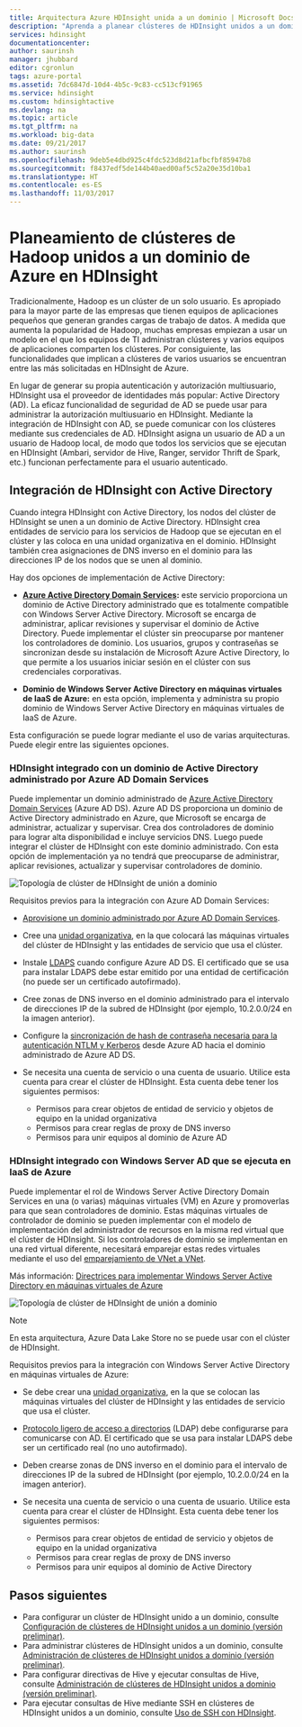 ```yaml
---
title: Arquitectura Azure HDInsight unida a un dominio | Microsoft Docs
description: "Aprenda a planear clústeres de HDInsight unidos a un dominio."
services: hdinsight
documentationcenter: 
author: saurinsh
manager: jhubbard
editor: cgronlun
tags: azure-portal
ms.assetid: 7dc6847d-10d4-4b5c-9c83-cc513cf91965
ms.service: hdinsight
ms.custom: hdinsightactive
ms.devlang: na
ms.topic: article
ms.tgt_pltfrm: na
ms.workload: big-data
ms.date: 09/21/2017
ms.author: saurinsh
ms.openlocfilehash: 9deb5e4dbd925c4fdc523d8d21afbcfbf85947b8
ms.sourcegitcommit: f8437edf5de144b40aed00af5c52a20e35d10ba1
ms.translationtype: HT
ms.contentlocale: es-ES
ms.lasthandoff: 11/03/2017
---
```

# <a name="plan-azure-domain-joined-hadoop-clusters-in-hdinsight"></a>Planeamiento de clústeres de Hadoop unidos a un dominio de Azure en HDInsight

Tradicionalmente, Hadoop es un clúster de un solo usuario. Es apropiado para la mayor parte de las empresas que tienen equipos de aplicaciones pequeños que generan grandes cargas de trabajo de datos. A medida que aumenta la popularidad de Hadoop, muchas empresas empiezan a usar un modelo en el que los equipos de TI administran clústeres y varios equipos de aplicaciones comparten los clústeres. Por consiguiente, las funcionalidades que implican a clústeres de varios usuarios se encuentran entre las más solicitadas en HDInsight de Azure.

En lugar de generar su propia autenticación y autorización multiusuario, HDInsight usa el proveedor de identidades más popular: Active Directory (AD). La eficaz funcionalidad de seguridad de AD se puede usar para administrar la autorización multiusuario en HDInsight. Mediante la integración de HDInsight con AD, se puede comunicar con los clústeres mediante sus credenciales de AD. HDInsight asigna un usuario de AD a un usuario de Hadoop local, de modo que todos los servicios que se ejecutan en HDInsight (Ambari, servidor de Hive, Ranger, servidor Thrift de Spark, etc.) funcionan perfectamente para el usuario autenticado.

## <a name="integrate-hdinsight-with-active-directory"></a>Integración de HDInsight con Active Directory

Cuando integra HDInsight con Active Directory, los nodos del clúster de HDInsight se unen a un dominio de Active Directory. HDInsight crea entidades de servicio para los servicios de Hadoop que se ejecutan en el clúster y las coloca en una unidad organizativa en el dominio. HDInsight también crea asignaciones de DNS inverso en el dominio para las direcciones IP de los nodos que se unen al dominio.

Hay dos opciones de implementación de Active Directory:
* **[Azure Active Directory Domain Services](../../active-directory-domain-services/active-directory-ds-overview.md):** este servicio proporciona un dominio de Active Directory administrado que es totalmente compatible con Windows Server Active Directory. Microsoft se encarga de administrar, aplicar revisiones y supervisar el dominio de Active Directory. Puede implementar el clúster sin preocuparse por mantener los controladores de dominio. Los usuarios, grupos y contraseñas se sincronizan desde su instalación de Microsoft Azure Active Directory, lo que permite a los usuarios iniciar sesión en el clúster con sus credenciales corporativas.

* **Dominio de Windows Server Active Directory en máquinas virtuales de IaaS de Azure:** en esta opción, implementa y administra su propio dominio de Windows Server Active Directory en máquinas virtuales de IaaS de Azure. 

Esta configuración se puede lograr mediante el uso de varias arquitecturas. Puede elegir entre las siguientes opciones.


### <a name="hdinsight-integrated-with-an-azure-ad-domain-services-managed-ad-domain"></a>HDInsight integrado con un dominio de Active Directory administrado por Azure AD Domain Services
Puede implementar un dominio administrado de [Azure Active Directory Domain Services](../../active-directory-domain-services/active-directory-ds-overview.md) (Azure AD DS). Azure AD DS proporciona un dominio de Active Directory administrado en Azure, que Microsoft se encarga de administrar, actualizar y supervisar. Crea dos controladores de dominio para lograr alta disponibilidad e incluye servicios DNS. Luego puede integrar el clúster de HDInsight con este dominio administrado. Con esta opción de implementación ya no tendrá que preocuparse de administrar, aplicar revisiones, actualizar y supervisar controladores de dominio.

![Topología de clúster de HDInsight de unión a dominio](./media/apache-domain-joined-architecture/hdinsight-domain-joined-architecture_2.png)

Requisitos previos para la integración con Azure AD Domain Services:

* [Aprovisione un dominio administrado por Azure AD Domain Services](../../active-directory-domain-services/active-directory-ds-getting-started.md).
* Cree una [unidad organizativa](../../active-directory-domain-services/active-directory-ds-admin-guide-create-ou.md), en la que colocará las máquinas virtuales del clúster de HDInsight y las entidades de servicio que usa el clúster.
* Instale [LDAPS](../../active-directory-domain-services/active-directory-ds-admin-guide-configure-secure-ldap.md) cuando configure Azure AD DS. El certificado que se usa para instalar LDAPS debe estar emitido por una entidad de certificación (no puede ser un certificado autofirmado).
* Cree zonas de DNS inverso en el dominio administrado para el intervalo de direcciones IP de la subred de HDInsight (por ejemplo, 10.2.0.0/24 en la imagen anterior).
* Configure la [sincronización de hash de contraseña necesaria para la autenticación NTLM y Kerberos](../../active-directory-domain-services/active-directory-ds-getting-started-password-sync.md) desde Azure AD hacia el dominio administrado de Azure AD DS.
* Se necesita una cuenta de servicio o una cuenta de usuario. Utilice esta cuenta para crear el clúster de HDInsight. Esta cuenta debe tener los siguientes permisos:

    - Permisos para crear objetos de entidad de servicio y objetos de equipo en la unidad organizativa
    - Permisos para crear reglas de proxy de DNS inverso
    - Permisos para unir equipos al dominio de Azure AD


### <a name="hdinsight-integrated-with-windows-server-ad-running-on-azure-iaas"></a>HDInsight integrado con Windows Server AD que se ejecuta en IaaS de Azure

Puede implementar el rol de Windows Server Active Directory Domain Services en una (o varias) máquinas virtuales (VM) en Azure y promoverlas para que sean controladores de dominio. Estas máquinas virtuales de controlador de dominio se pueden implementar con el modelo de implementación del administrador de recursos en la misma red virtual que el clúster de HDInsight. Si los controladores de dominio se implementan en una red virtual diferente, necesitará emparejar estas redes virtuales mediante el uso del [emparejamiento de VNet a VNet](../../virtual-network/virtual-network-create-peering.md). 

Más información: [Directrices para implementar Windows Server Active Directory en máquinas virtuales de Azure](../../active-directory/virtual-networks-windows-server-active-directory-virtual-machines.md)

![Topología de clúster de HDInsight de unión a dominio](./media/apache-domain-joined-architecture/hdinsight-domain-joined-architecture_1.png)

> [!NOTE]
> En esta arquitectura, Azure Data Lake Store no se puede usar con el clúster de HDInsight.


Requisitos previos para la integración con Windows Server Active Directory en máquinas virtuales de Azure:

* Se debe crear una [unidad organizativa](../../active-directory-domain-services/active-directory-ds-admin-guide-create-ou.md), en la que se colocan las máquinas virtuales del clúster de HDInsight y las entidades de servicio que usa el clúster.
* [Protocolo ligero de acceso a directorios](../../active-directory-domain-services/active-directory-ds-admin-guide-configure-secure-ldap.md) (LDAP) debe configurarse para comunicarse con AD. El certificado que se usa para instalar LDAPS debe ser un certificado real (no uno autofirmado).
* Deben crearse zonas de DNS inverso en el dominio para el intervalo de direcciones IP de la subred de HDInsight (por ejemplo, 10.2.0.0/24 en la imagen anterior).
* Se necesita una cuenta de servicio o una cuenta de usuario. Utilice esta cuenta para crear el clúster de HDInsight. Esta cuenta debe tener los siguientes permisos:

    - Permisos para crear objetos de entidad de servicio y objetos de equipo en la unidad organizativa
    - Permisos para crear reglas de proxy de DNS inverso
    - Permisos para unir equipos al dominio de Active Directory


## <a name="next-steps"></a>Pasos siguientes
* Para configurar un clúster de HDInsight unido a un dominio, consulte [Configuración de clústeres de HDInsight unidos a un dominio (versión preliminar)](apache-domain-joined-configure.md).
* Para administrar clústeres de HDInsight unidos a un dominio, consulte [Administración de clústeres de HDInsight unidos a dominio (versión preliminar)](apache-domain-joined-manage.md).
* Para configurar directivas de Hive y ejecutar consultas de Hive, consulte [Administración de clústeres de HDInsight unidos a dominio (versión preliminar)](apache-domain-joined-run-hive.md).
* Para ejecutar consultas de Hive mediante SSH en clústeres de HDInsight unidos a un dominio, consulte [Uso de SSH con HDInsight](../hdinsight-hadoop-linux-use-ssh-unix.md).
